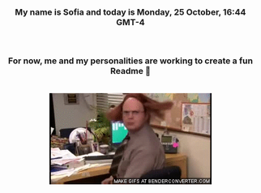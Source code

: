 


<div align="center">
<h3 >My name is Sofia and today is Monday, 25 October, 16:44 GMT-4</h3><br>
<h3 >For now, me and my personalities are working to create a fun Readme 👋
</h3><br>
<img src='img/dwight.gif' alt='working...'/>
</div>
